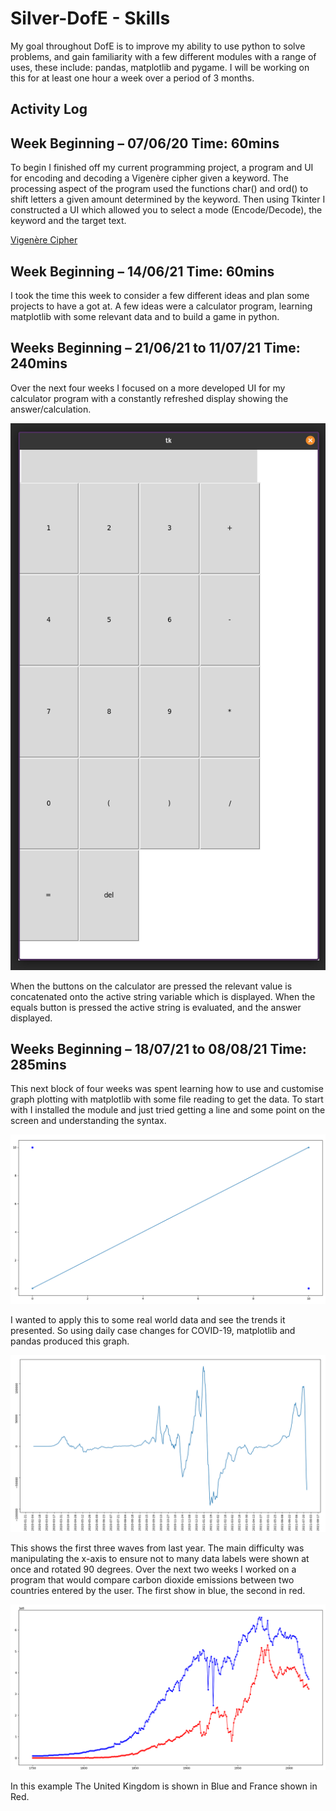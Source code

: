# Silver-DofE - Skills

My goal throughout DofE is to improve my ability to use python to solve problems, and gain familiarity with a few different modules with a range of uses, these include: pandas, matplotlib and pygame. I will be working on this for at least one hour a week over a period of 3 months.

## Activity Log

## Week Beginning – 07/06/20 Time: 60mins

To begin I finished off my current programming project, a program and UI for encoding and decoding a Vigenère cipher given a keyword. The processing aspect of the program used the functions char() and ord() to shift letters a given amount determined by the keyword. Then using Tkinter I constructed a UI which allowed you to select a mode (Encode/Decode), the keyword and the target text.

[Vigenère Cipher](https://en.wikipedia.org/wiki/Vigen%C3%A8re_cipher)

## Week Beginning – 14/06/21 Time: 60mins

I took the time this week to consider a few different ideas and plan some projects to have a got at. A few ideas were a calculator program, learning matplotlib with some relevant data and to build a game in python.

## Weeks Beginning – 21/06/21 to 11/07/21 Time: 240mins

Over the next four weeks I focused on a more developed UI for my calculator program with a constantly refreshed display showing the answer/calculation.

![The Calculator Interface](Calculator/calculatorUI.png "Calculator Interface")


When the buttons on the calculator are pressed the relevant value is concatenated onto the active string variable which is displayed. When the equals button is pressed the active string is evaluated, and the answer displayed.

## Weeks Beginning – 18/07/21 to 08/08/21 Time: 285mins

This next block of four weeks was spent learning how to use and customise graph plotting with matplotlib with some file reading to get the data. To start with I installed the module and just tried getting a line and some point on the screen and understanding the syntax.

![A simple line plot](Graphing/simplePlot.png "A simple line plot")

I wanted to apply this to some real world data and see the trends it presented. So using daily case changes for COVID-19, matplotlib and pandas produced this graph.

![Covid Line Plot](Graphing/covidPlot.png "Covid Line Plot")

This shows the first three waves from last year. The main difficulty was manipulating the x-axis to ensure not to many data labels were shown at once and rotated 90 degrees. Over the next two weeks I worked on a program that would compare carbon dioxide emissions between two countries entered by the user.  The first show in blue, the second in red.

![Polution trends](Graphing/climatePlot.png "Polution trends")

In this example The United Kingdom is shown in Blue and France shown in Red.